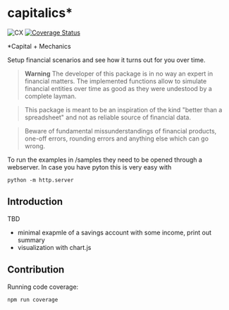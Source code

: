 
capitalics*
===========

![CX](https://github.com/jsteinhofff/capitalics/actions/workflows/cx.yml/badge.svg)
[![Coverage Status](https://coveralls.io/repos/github/jsteinhofff/capitalics/badge.svg?branch=main)](https://coveralls.io/github/jsteinhofff/capitalics?branch=main)

*Capital + Mechanics

Setup financial scenarios and see how it turns out for you over time.

> **Warning** The developer of this package is in no way an expert in financial matters. The implemented functions allow to simulate financial entities over time as good as they were undestood by a complete layman.

> This package is meant to be an inspiration of the kind "better than a spreadsheet" and not as reliable source of financial data.

> Beware of fundamental missunderstandings of financial products, one-off errors, rounding errors and anything else which can go wrong.

To run the examples in /samples they need to be opened through a webserver. In case you have pyton this is very easy with

```
python -m http.server
```

Introduction
------------

TBD

* minimal exapmle of a savings account with some income, print out summary
* visualization with chart.js


Contribution
------------

Running code coverage:
```
npm run coverage
```

